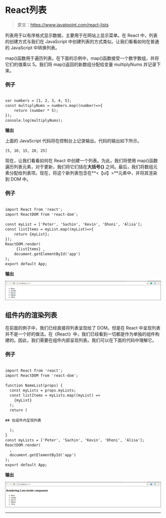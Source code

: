 # React列表

> 原文：<https://www.javatpoint.com/react-lists>

列表用于以有序格式显示数据，主要用于在网站上显示菜单。在 React 中，列表的创建方式与我们在 JavaScript 中创建列表的方式类似。让我们看看如何在普通的 JavaScript 中转换列表。

map()函数用于遍历列表。在下面的示例中，map()函数接受一个数字数组，并将它们的值乘以 5。我们将 map()返回的新数组分配给变量 multiplyNums 并记录下来。

### 例子

```

var numbers = [1, 2, 3, 4, 5]; 
const multiplyNums = numbers.map((number)=>{ 
	return (number * 5); 
}); 
console.log(multiplyNums); 

```

**输出**

上面的 JavaScript 代码将在控制台上记录输出。代码的输出如下所示。

```
[5, 10, 15, 20, 25]

```

现在，让我们看看如何在 React 中创建一个列表。为此，我们将使用 map()函数遍历列表元素，对于更新，我们将它们括在**大括号{}** 之间。最后，我们将数组元素分配给列表项。现在，将这个新列表包含在**<【ul】></ul>**元素中，并将其渲染到 DOM 中。

### 例子

```

import React from 'react'; 
import ReactDOM from 'react-dom'; 

const myList = ['Peter', 'Sachin', 'Kevin', 'Dhoni', 'Alisa']; 
const listItems = myList.map((myList)=>{ 
	return {myList}; 
}); 
ReactDOM.render( 
	 {listItems} , 
	document.getElementById('app') 
); 
export default App;

```

**输出**

![React Lists](img/fadedcbe09f33b9cfeb4bfc1a4fbf071.png)

## 组件内的渲染列表

在前面的例子中，我们已经直接将列表呈现给了 DOM。但是在 React 中呈现列表并不是一个好的做法。在《React》中，我们已经看到一切都是作为单独的组件构建的。因此，我们需要在组件内部呈现列表。我们可以在下面的代码中理解它。

### 例子

```

import React from 'react'; 
import ReactDOM from 'react-dom'; 

function NameList(props) {
  const myLists = props.myLists;
  const listItems = myLists.map((myList) =>
    {myList}
  );
  return (

## 在组件内呈现列表

  );
}
const myLists = ['Peter', 'Sachin', 'Kevin', 'Dhoni', 'Alisa']; 
ReactDOM.render(
  ,
  document.getElementById('app')
);
export default App; 
```

**输出**

![React Lists](img/b6dd41c35095df12e193ae1b66f45f88.png)

* * *